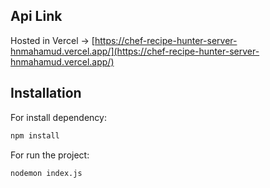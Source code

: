 ## Api Link

Hosted in Vercel -> [https://chef-recipe-hunter-server-hnmahamud.vercel.app/](https://chef-recipe-hunter-server-hnmahamud.vercel.app/)

## Installation

For install dependency:

```sh
npm install
```

For run the project:

```sh
nodemon index.js
```
